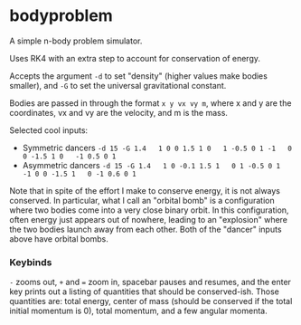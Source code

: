 # bodyproblem

A simple n-body problem simulator.

Uses RK4 with an extra step to account for conservation of energy.

Accepts the argument `-d` to set "density" (higher values make bodies smaller), and `-G` to set the universal gravitational constant.

Bodies are passed in through the format `x y vx vy m`, where x and y are the coordinates, vx and vy are the velocity, and m is the mass.

Selected cool inputs:
- Symmetric dancers `-d 15 -G 1.4   1 0 0 1.5 1 0   1 -0.5 0 1 -1   0 0 -1.5 1 0   -1 0.5 0 1`
- Asymmetric dancers `-d 15 -G 1.4   1 0 -0.1 1.5 1   0 1 -0.5 0 1   -1 0 0 -1.5 1   0 -1 0.6 0 1`

Note that in spite of the effort I make to conserve energy, it is not always conserved.
In particular, what I call an "orbital bomb" is a configuration where two bodies come into a very close binary orbit.
In this configuration, often energy just appears out of nowhere, leading to an "explosion" where the two bodies launch away from each other.
Both of the "dancer" inputs above have orbital bombs.

### Keybinds
`-` zooms out, `+` and `=` zoom in, spacebar pauses and resumes, and the enter key prints out a listing of quantities that should be conserved-ish.
Those quantities are: total energy, center of mass (should be conserved if the total initial momentum is 0), total momentum, and a few angular momenta.
